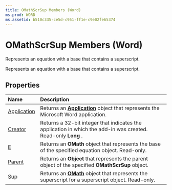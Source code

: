 ```yaml
---
title: OMathScrSup Members (Word)
ms.prod: WORD
ms.assetid: b510c335-ce5d-c951-ff1e-c9e02fe65374
---
```



# OMathScrSup Members (Word)
Represents an equation with a base that contains a superscript.

Represents an equation with a base that contains a superscript.


## Properties



|**Name**|**Description**|
|:-----|:-----|
|[Application](omathscrsup-application-property-word.md)|Returns an  **[Application](application-object-word.md)** object that represents the Microsoft Word application.|
|[Creator](omathscrsup-creator-property-word.md)|Returns a 32-bit integer that indicates the application in which the add-in was created. Read-only  **Long** .|
|[E](omathscrsup-e-property-word.md)|Returns an  **OMath** object that represents the base of the specified equation object. Read-only.|
|[Parent](omathscrsup-parent-property-word.md)|Returns an  **Object** that represents the parent object of the specified **OMathScrSup** object.|
|[Sup](omathscrsup-sup-property-word.md)|Returns an  **[OMath](omath-object-word.md)** object that represents the superscript for a superscript object. Read-only.|

